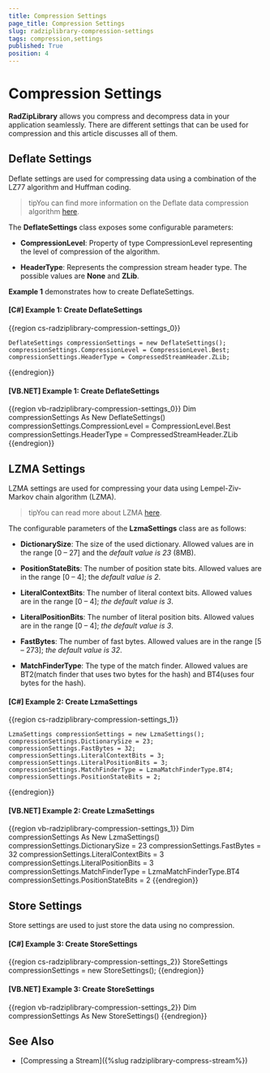 ```yaml
---
title: Compression Settings
page_title: Compression Settings
slug: radziplibrary-compression-settings
tags: compression,settings
published: True
position: 4
---
```


# Compression Settings



__RadZipLibrary__ allows you compress and decompress data in your application seamlessly. There are different settings that can be used for compression and this article discusses all of them.
      

## Deflate Settings

Deflate settings are used for compressing data using a combination of the LZ77 algorithm and Huffman coding.
        

>tipYou can find more information on the Deflate data compression algorithm [here](http://en.wikipedia.org/wiki/DEFLATE).
          

The __DeflateSettings__ class exposes some configurable parameters:
        

* __CompressionLevel__: Property of type CompressionLevel representing the level of compression of the algorithm.
            

* __HeaderType__: Represents the compression stream header type. The possible values are **None** and **ZLib**.
            

__Example 1__ demonstrates how to create DeflateSettings.
        

#### __[C#] Example 1: Create DeflateSettings__

{{region cs-radziplibrary-compression-settings_0}}
	            
	DeflateSettings compressionSettings = new DeflateSettings();
	compressionSettings.CompressionLevel = CompressionLevel.Best;
	compressionSettings.HeaderType = CompressedStreamHeader.ZLib;
{{endregion}}



#### __[VB.NET] Example 1: Create DeflateSettings__

{{region vb-radziplibrary-compression-settings_0}}
	Dim compressionSettings As New DeflateSettings()
	compressionSettings.CompressionLevel = CompressionLevel.Best
	compressionSettings.HeaderType = CompressedStreamHeader.ZLib
{{endregion}}


## LZMA Settings

LZMA settings are used for compressing your data using Lempel-Ziv-Markov chain algorithm (LZMA).
        

>tipYou can read more about LZMA [here](http://en.wikipedia.org/wiki/Lempel%E2%80%93Ziv%E2%80%93Markov_chain_algorithm).
          

The configurable parameters of the __LzmaSettings__ class are as follows:
        

* __DictionarySize__: The size of the used dictionary. Allowed values are in the range [0 – 27] and the *default value is 23* (8MB).
            

* __PositionStateBits__: The number of position state bits. Allowed values are in the range [0 – 4]; the *default value is 2*.
            

* __LiteralContextBits__: The number of literal context bits. Allowed values are in the range [0 – 4]; *the default value is 3*.
            

* __LiteralPositionBits__: The number of literal position bits. Allowed values are in the range [0 – 4]; *the default value is 3*.
            

* __FastBytes__: The number of fast bytes. Allowed values are in the range [5 – 273]; *the default value is 32*.
            

* __MatchFinderType__: The type of the match finder. Allowed values are BT2(match finder that uses two bytes for the hash) and BT4(uses four bytes for the hash).
            

#### __[C#] Example 2: Create LzmaSettings__

{{region cs-radziplibrary-compression-settings_1}}
	            
	LzmaSettings compressionSettings = new LzmaSettings();
	compressionSettings.DictionarySize = 23;
	compressionSettings.FastBytes = 32;
	compressionSettings.LiteralContextBits = 3;
	compressionSettings.LiteralPositionBits = 3;
	compressionSettings.MatchFinderType = LzmaMatchFinderType.BT4;
	compressionSettings.PositionStateBits = 2;
{{endregion}}



#### __[VB.NET] Example 2: Create LzmaSettings__

{{region vb-radziplibrary-compression-settings_1}}
	Dim compressionSettings As New LzmaSettings()
	compressionSettings.DictionarySize = 23
	compressionSettings.FastBytes = 32
	compressionSettings.LiteralContextBits = 3
	compressionSettings.LiteralPositionBits = 3
	compressionSettings.MatchFinderType = LzmaMatchFinderType.BT4
	compressionSettings.PositionStateBits = 2
{{endregion}}



## Store Settings

Store settings are used to just store the data using no compression.
        

#### __[C#] Example 3: Create StoreSettings__

{{region cs-radziplibrary-compression-settings_2}}
	StoreSettings compressionSettings = new StoreSettings();
{{endregion}}



#### __[VB.NET] Example 3: Create StoreSettings__

{{region vb-radziplibrary-compression-settings_2}}
	Dim compressionSettings As New StoreSettings()
{{endregion}}


## See Also

 * [Compressing a Stream]({%slug radziplibrary-compress-stream%})
